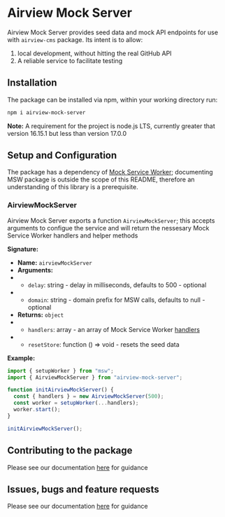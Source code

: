 # Airview Mock Server

Airview Mock Server provides seed data and mock API endpoints for use with `airview-cms` package. Its intent is to allow:

1. local development, without hitting the real GitHub API
2. A reliable service to facilitate testing

## Installation

The package can be installed via npm, within your working directory run:

```bash
npm i airview-mock-server
```

**Note:** A requirement for the project is node.js LTS, currently greater that version 16.15.1 but less than version 17.0.0

## Setup and Configuration

The package has a dependency of [Mock Service Worker](https://mswjs.io/); documenting MSW package is outside the scope of this README, therefore an understanding of this library is a prerequisite.

### AirviewMockServer

Airview Mock Server exports a function `AirviewMockServer`; this accepts arguments to configue the service and will return the nessesary Mock Service Worker handlers and helper methods

**Signature:**

- **Name:** `airviewMockServer`
- **Arguments:**
- - `delay`: string - delay in milliseconds, defaults to 500 - optional
- - `domain`: string - domain prefix for MSW calls, defaults to null - optional
- **Returns:** `object`
- - `handlers`: array - an array of Mock Service Worker [handlers](https://mswjs.io/docs/basics/request-handler)
- - `resetStore`: function () => void - resets the seed data

**Example:**

```javascript
import { setupWorker } from "msw";
import { AirviewMockServer } from "airview-mock-server";

function initAirviewMockServer() {
  const { handlers } = new AirviewMockServer(500);
  const worker = setupWorker(...handlers);
  worker.start();
}

initAirviewMockServer();
```

## Contributing to the package

Please see our documentation [here](https://github.com/AirWalk-Digital/airview#contributing) for guidance

## Issues, bugs and feature requests

Please see our documentation [here](https://github.com/AirWalk-Digital/airview#issues-bugs-and-feature-requests) for guidance

